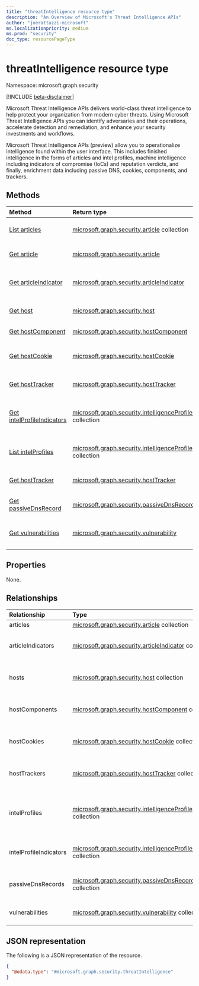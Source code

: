 ```yaml
---
title: "threatIntelligence resource type"
description: "An Overview of Microsoft's Threat Intelligence APIs"
author: "joerattazzi-microsoft"
ms.localizationpriority: medium
ms.prod: "security"
doc_type: resourcePageType
---
```


# threatIntelligence resource type

Namespace: microsoft.graph.security

[!INCLUDE [beta-disclaimer](../../includes/beta-disclaimer.md)]

Microsoft Threat Intelligence APIs delivers world-class threat intelligence to help protect your organization from modern cyber threats. Using Microsoft Threat Intelligence APIs you can identify adversaries and their operations, accelerate detection and remediation, and enhance your security investments and workflows.

Microsoft Threat Intelligence APIs (preview) allow you to operationalize intelligence found within the user interface. This includes finished intelligence in the forms of articles and intel profiles, machine intelligence including indicators of compromise (IoCs) and reputation verdicts, and finally, enrichment data including passive DNS, cookies, components, and trackers.

## Methods

|Method|Return type|Description|
|:---|:---|:---|
|[List articles](../api/security-article-list.md)|[microsoft.graph.security.article](../resources/security-article.md) collection|Get the article resources from the articles navigation property.|
|[Get article](../api/security-article-get.md)|[microsoft.graph.security.article](../resources/security-article.md) |Get the article resources from the articles navigation property.|
|[Get articleIndicator](../api/security-articleindicator-get.md)|[microsoft.graph.security.articleIndicator](../resources/security-articleindicator.md) |Get the articleIndicator resources from the articleIndicators navigation property.|
|[Get host](../api/security-host-get.md)|[microsoft.graph.security.host](../resources/security-host.md) |Get the host resources from the hosts navigation property.|
|[Get hostComponent](../api/security-hostcomponent-get.md)|[microsoft.graph.security.hostComponent](../resources/security-hostcomponent.md) |Get the hostComponent resources|
|[Get hostCookie](../api/security-hostcookie-get.md)|[microsoft.graph.security.hostCookie](../resources/security-hostcookie.md) |Get the hostCookie resources from the hostCookies navigation property.|
|[Get hostTracker](../api/security-hostTracker-get.md)|[microsoft.graph.security.hostTracker](../resources/security-hosttracker.md) |Get the hostTracker resource from the trackers navigation property.|
|[Get intelProfileIndicators](../api/security-intelligenceprofileindicator-get.md)|[microsoft.graph.security.intelligenceProfileIndicator](../resources/security-intelligenceprofileindicator.md) collection|Get the intelligenceProfileIndicator resources from the intelProfileIndicators navigation property.|
|[List intelProfiles](../api/security-intelligenceprofile-list.md)|[microsoft.graph.security.intelligenceProfile](../resources/security-intelligenceprofile.md) collection|Get the intelligenceProfile resources from the intelProfiles navigation property.|
|[Get hostTracker](../api/security-hostTracker-get.md)|[microsoft.graph.security.hostTracker](../resources/security-hosttracker.md) |Get the hostTracker resource from the trackers navigation property.|
|[Get passiveDnsRecord](../api/security-passiveDnsRecord-get.md)|[microsoft.graph.security.passiveDnsRecord](../resources/security-passiveDnsRecord.md) |Get the hostTracker resource from the trackers navigation property.|
|[Get vulnerabilities](../api/security-vulnerability-get.md)|[microsoft.graph.security.vulnerability](../resources/security-vulnerability.md) |Get the vulnerability resources from the vulnerabilities navigation property.|

## Properties

None.

## Relationships

|Relationship|Type|Description|
|:---|:---|:---|
|articles|[microsoft.graph.security.article](../resources/security-article.md) collection|A list of **article** objects.|
|articleIndicators|[microsoft.graph.security.articleIndicator](../resources/security-articleindicator.md) collection|Refers to indicators of threat or compromise highlighted in an [microsoft.graph.security.article](../resources/security-article.md). **Note**: List retrieval is not yet supported.|
|hosts|[microsoft.graph.security.host](../resources/security-host.md) collection|Refers to [microsoft.graph.security.host](../resources/security-host.md) objects that Microsoft Threat Intelligence has observed. **Note**: List retrieval is not yet supported.|
|hostComponents|[microsoft.graph.security.hostComponent](../resources/security-hostcomponent.md) collection|Retrieve details about [microsoft.graph.security.hostComponent](../resources/security-hostcomponent.md) objects. **Note**: List retrieval is not yet supported.|
|hostCookies|[microsoft.graph.security.hostCookie](../resources/security-hostcookie.md) collection|Retrieve details about [microsoft.graph.security.hostCookie](../resources/security-hostcookie.md) objects. **Note**: List retrieval is not yet supported.|
|hostTrackers|[microsoft.graph.security.hostTracker](../resources/security-hosttracker.md) collection|Retrieve details about [microsoft.graph.security.hostTracker](../resources/security-hosttracker.md) objects. **Note**: List retrieval is not yet supported.|
|intelProfiles|[microsoft.graph.security.intelligenceProfile](../resources/security-intelligenceprofile.md) collection|Intelligence Profiles provide the most up-to-date threat actor and tooling infrastructure visibility in the industry today, enabling Threat Intel and SecOps teams to streamline their advanced threat hunting and analysis workflows.|
|intelProfileIndicators|[microsoft.graph.security.intelligenceProfileIndicator](../resources/security-intelligenceprofileindicator.md) collection|Refers to indicators of threat or compromise highlighted in a [microsoft.graph.security.intelligenceProfile](../resources/security-intelligenceprofile.md). **Note**: List retrieval is not yet supported.|
|passiveDnsRecords|[microsoft.graph.security.passiveDnsRecord](../resources/security-passivednsrecord.md) collection|Retrieve details about [microsoft.graph.security.passiveDnsRecord](../resources/security-passivednsrecord.md) objects. **Note**: List retrieval is not yet supported.|
|vulnerabilities|[microsoft.graph.security.vulnerability](../resources/security-vulnerability.md) collection|Retrieve details about [microsoft.graph.security.vulnerabilities](../resources/security-vulnerability.md). **Note**: List retrieval is not yet supported.|

## JSON representation

The following is a JSON representation of the resource.
<!-- {
  "blockType": "resource",
  "keyProperty": "id",
  "@odata.type": "microsoft.graph.security.threatIntelligence",
  "openType": false
}
-->
``` json
{
  "@odata.type": "#microsoft.graph.security.threatIntelligence"
}
```
